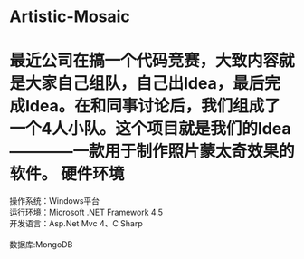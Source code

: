 Artistic-Mosaic
===============
最近公司在搞一个代码竞赛，大致内容就是大家自己组队，自己出Idea，最后完成Idea。在和同事讨论后，我们组成了一个4人小队。这个项目就是我们的Idea————一款用于制作照片蒙太奇效果的软件。
硬件环境
===============
操作系统：Windows平台<br/>
运行环境：Microsoft .NET Framework 4.5<br/>
开发语言：Asp.Net Mvc 4、C Sharp<br/><br/>
数据库:MongoDB<br/>
